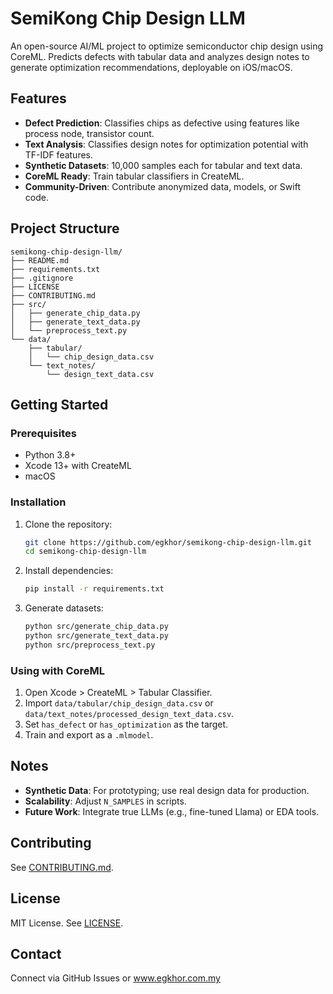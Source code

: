 # SemiKong Chip Design LLM

An open-source AI/ML project to optimize semiconductor chip design using CoreML. Predicts defects with tabular data and analyzes design notes to generate optimization recommendations, deployable on iOS/macOS.

## Features
- **Defect Prediction**: Classifies chips as defective using features like process node, transistor count.
- **Text Analysis**: Classifies design notes for optimization potential with TF-IDF features.
- **Synthetic Datasets**: 10,000 samples each for tabular and text data.
- **CoreML Ready**: Train tabular classifiers in CreateML.
- **Community-Driven**: Contribute anonymized data, models, or Swift code.

## Project Structure
```
semikong-chip-design-llm/
├── README.md
├── requirements.txt
├── .gitignore
├── LICENSE
├── CONTRIBUTING.md
├── src/
│   ├── generate_chip_data.py
│   ├── generate_text_data.py
│   └── preprocess_text.py
└── data/
    ├── tabular/
    │   └── chip_design_data.csv
    └── text_notes/
        └── design_text_data.csv
```

## Getting Started
### Prerequisites
- Python 3.8+
- Xcode 13+ with CreateML
- macOS

### Installation
1. Clone the repository:
   ```bash
   git clone https://github.com/egkhor/semikong-chip-design-llm.git
   cd semikong-chip-design-llm
   ```
2. Install dependencies:
   ```bash
   pip install -r requirements.txt
   ```
3. Generate datasets:
   ```bash
   python src/generate_chip_data.py
   python src/generate_text_data.py
   python src/preprocess_text.py
   ```

### Using with CoreML
1. Open Xcode > CreateML > Tabular Classifier.
2. Import `data/tabular/chip_design_data.csv` or `data/text_notes/processed_design_text_data.csv`.
3. Set `has_defect` or `has_optimization` as the target.
4. Train and export as a `.mlmodel`.

## Notes
- **Synthetic Data**: For prototyping; use real design data for production.
- **Scalability**: Adjust `N_SAMPLES` in scripts.
- **Future Work**: Integrate true LLMs (e.g., fine-tuned Llama) or EDA tools.

## Contributing
See [CONTRIBUTING.md](CONTRIBUTING.md).

## License
MIT License. See [LICENSE](LICENSE).

## Contact
Connect via GitHub Issues or www.egkhor.com.my
